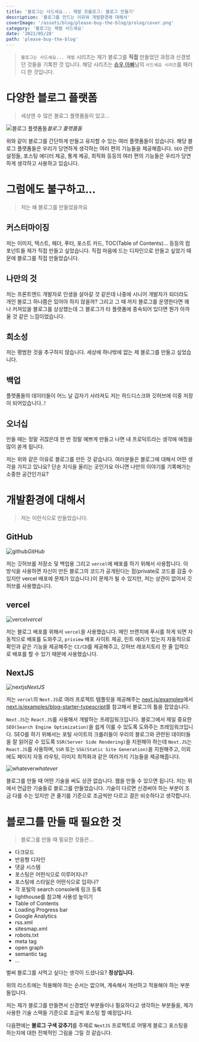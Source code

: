 ```yaml
---
title: '블로그는 사드세요... 제발 프롤로그: 블로그 만들기'
description: '블로그를 만드는 이유와 개발환경에 대해서'
coverImage: '/assets/blog/please-buy-the-blog/prolog/cover.png'
category: '블로그는 제발 사드세요'
date: '2022/05/28'
path: 'please-buy-the-blog'
---
```


> `블로그는 사드세요... 제발` 시리즈는 제가 블로그를 **직접** 만들었던 과정과 신경썼던 것들을 기록한 것 입니다. 해당 시리즈는 [승우 아빠](https://www.youtube.com/c/%EC%8A%B9%EC%9A%B0%EC%95%84%EB%B9%A0)님의 `사드세요 시리즈`를 패러디 한 것입니다.

# 다양한 블로그 플랫폼

> 세상엔 수 많은 블로그 플랫폼들이 있고...

![블로그 플랫폼들](/assets/blog/please-buy-the-blog/prolog/5.png)_블로그 플랫폼들_

위와 같이 블로그를 간단하게 만들고 유지할 수 있는 여러 플랫폼들이 있습니다.
해당 블로그 플랫폼들은 우리가 당연하게 생각하는 여러 편의 기능들을 제공해줍니다.
`SEO` 관련 설정들, 포스팅 에디터 제공, 통계 제공, 최적화 등등의 여러 편의 기능들은 우리가 당연하게 생각하고 사용하고 있습니다.


# 그럼에도 불구하고...

> 저는 왜 블로그를 만들었을까요

## 커스터마이징

저는 이미지, 텍스트, 헤더, 푸터, 포스트 카드, TOC(Table of Contents)... 등등의 컴포넌트들 제가 직접 만들고 싶었습니다. 직접 마음에 드는 디자인으로 만들고 싶었기 때문에 블로그를 직접 만들었습니다.

## 나만의 것

저는 프론트엔드 개발자로 인생을 살아갈 것 같은데 나중에 시니어 개발자가 되더라도 개인 블로그 하나쯤은 있어야 하지 않을까? 그리고 그 때 까지 블로그를 운영한다면 꽤나 커져있을 블로그를 상상했는데 그 블로그가 타 플랫폼에 종속되어 있다면 뭔가 아까울 것 같은 느낌이었습니다.

## 희소성

저는 평범한 것을 추구하지 않습니다. 세상에 하나밖에 없는 제 블로그를 만들고 싶었습니다.

## 백업

플랫폼들의 데이터들이 어느 날 갑자기 사라져도 저는 하드디스크와 깃허브에 이중 저장이 되어있습니다..!

## 오너십

만들 때는 정말 귀찮은데 한 번 정말 예쁘게 만들고 나면 내 프로덕트라는 생각에 애정을 많이 쏟게 됩니다.

저는 위와 같은 이유로 블로그를 만든 것 같습니다. 여러분들은 블로그에 대해서 어떤 생각을 가지고 있나요? 단순 지식을 올리는 곳인가요 아니면 나만의 이야기를 기록해가는 소중한 공간인가요?

# 개발환경에 대해서

> 저는 이런식으로 만들었습니다.

## GitHub

![github](/assets/blog/please-buy-the-blog/prolog/1.png)_GitHub_

저는 깃허브를 저장소 및 백업용 그리고 `vercel`에 배포를 하기 위해서 사용합니다.
이 방식을 사용하면 자신이 만든 블로그의 코드가 공개된다는 점(private로 코드를 감출 수 있지만 vercel 배포에 문제가 있습니다.)이 문제가 될 수 있지만, 저는 상관이 없어서 깃허브를 사용했습니다.

## vercel

![vercel](/assets/blog/please-buy-the-blog/prolog/3.png)_vercel_

저는 블로그 배포를 위해서 `vercel`을 사용했습니다. 메인 브랜치에 푸시를 하게 되면 자동적으로 배포를 도와주고, `priview` 배포 사이트 제공, 린트 에러가 있는지 자동적으로 확인과 같은 기능을 제공해주는 `CI/CD`를 제공해주고, 깃허브 레포지토리 한 줄 입력으로 배포를 할 수 있기 때문에 사용했습니다.

## NextJS

![nextjs](/assets/blog/please-buy-the-blog/prolog/2.png)_NextJS_

저는 `vercel`의 `Next.JS`로 여러 프로젝트 템플릿을 제공해주는 [next.js/examples](https://github.com/vercel/next.js/tree/canary/examples)에서 [next.js/examples/blog-starter-typescript](https://github.com/vercel/next.js/tree/canary/examples/blog-starter-typescript)를 참고해서 블로그의 틀을 잡았습니다.

`Next.JS`는 `React.JS`를 사용해서 개발하는 프레임워크입니다. 블로그에서 제일 중요한 `SEO(Search Engine Optimization)`을 쉽게 이룰 수 있도록 도와주는 프레임워크입니다. SEO를 하기 위해서는 포털 사이트의 크롤러들이 우리의 블로그와 관련된 데이터들을 잘 읽어갈 수 있도록 `SSR(Server Side Rendering)`을 지원해야 하는데 `Next.JS`는 `React.JS`를 사용하며, `SSR` 또는 `SSG(Static Site Generation)`을 지원해주고, 이외에도 페이지 자동 라우팅, 이미지 최적화과 같은 여러가지 기능들을 제공해줍니다.

![whatever](/assets/blog/please-buy-the-blog/prolog/4.png)_whatever_

블로그를 만들 때 어떤 기술을 써도 상관 없습니다. 웹을 만들 수 있으면 됩니다. 저는 위에서 언급한 기술들로 블로그를 만들었습니다. 기술이 다르면 신경써야 하는 부분이 조금 다를 수는 있지만 큰 줄기를 기준으로 조금씩만 다르고 결은 비슷하다고 생각합니다.

# 블로그를 만들 때 필요한 것

> 블로그를 만들 때 필요한 것들은...

- 다크모드
- 반응형 디자인
- 댓글 시스템
- 포스팅은 어떤식으로 이루어지나?
- 포스팅에 스타일은 어떤식으로 입히나?
- 각 포털의 search console에 링크 등록
- lighthouse를 참고해 사용성 높이기
- Table of Contents
- Loading Progress bar
- Google Analytics
- rss.xml
- sitesmap.xml
- robots.txt
- meta tag
- open graph
- semantic tag
- ...

벌써 블로그를 사먹고 싶다는 생각이 드셨나요? **정상입니다.**

위의 리스트에는 적용해야 하는 순서는 없으며, 계속해서 개선하고 적용해야 하는 부분들입니다. 

저는 제가 블로그를 만들면서 신경썼던 부분들이나 필요하다고 생각하는 부분들을, 제가 사용한 기술 스택들 기준으로 조금씩 포스팅 할 예정입니다.

다음편에는 **블로그 구색 갖추기**를 주제로 `NextJS` 프로젝트로 어떻게 블로그 포스팅을 하는지에 대한 전체적인 그림을 그릴 것 같습니다.
